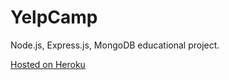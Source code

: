 # YelpCamp
Node.js, Express.js, MongoDB educational project.

[Hosted on Heroku](https://guarded-ocean-68591.herokuapp.com/)
